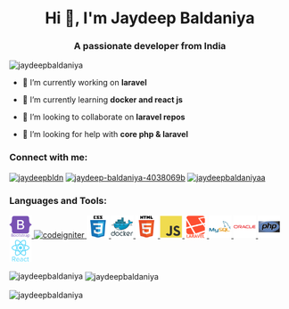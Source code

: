 <h1 align="center">Hi 👋, I'm Jaydeep Baldaniya</h1>
<h3 align="center">A passionate developer from India</h3>

<p align="left"> <img src="https://komarev.com/ghpvc/?username=jaydeepbaldaniya&label=Profile%20views&color=0e75b6&style=flat" alt="jaydeepbaldaniya" /> </p>

- 🔭 I’m currently working on **laravel**

- 🌱 I’m currently learning **docker and react js**

- 👯 I’m looking to collaborate on **laravel repos**

- 🤝 I’m looking for help with **core php & laravel**

<h3 align="left">Connect with me:</h3>
<p align="left">
<a href="https://twitter.com/jaydeepbldn" target="blank"><img align="center" src="https://raw.githubusercontent.com/rahuldkjain/github-profile-readme-generator/master/src/images/icons/Social/twitter.svg" alt="jaydeepbldn" height="30" width="40" /></a>
<a href="https://linkedin.com/in/jaydeep-baldaniya-4038069b" target="blank"><img align="center" src="https://raw.githubusercontent.com/rahuldkjain/github-profile-readme-generator/master/src/images/icons/Social/linked-in-alt.svg" alt="jaydeep-baldaniya-4038069b" height="30" width="40" /></a>
<a href="https://instagram.com/jaydeepbaldaniyaa" target="blank"><img align="center" src="https://raw.githubusercontent.com/rahuldkjain/github-profile-readme-generator/master/src/images/icons/Social/instagram.svg" alt="jaydeepbaldaniyaa" height="30" width="40" /></a>
</p>

<h3 align="left">Languages and Tools:</h3>
<p align="left"> <a href="https://getbootstrap.com" target="_blank" rel="noreferrer"> <img src="https://raw.githubusercontent.com/devicons/devicon/master/icons/bootstrap/bootstrap-plain-wordmark.svg" alt="bootstrap" width="40" height="40"/> </a> <a href="https://codeigniter.com" target="_blank" rel="noreferrer"> <img src="https://cdn.worldvectorlogo.com/logos/codeigniter.svg" alt="codeigniter" width="40" height="40"/> </a> <a href="https://www.w3schools.com/css/" target="_blank" rel="noreferrer"> <img src="https://raw.githubusercontent.com/devicons/devicon/master/icons/css3/css3-original-wordmark.svg" alt="css3" width="40" height="40"/> </a> <a href="https://www.docker.com/" target="_blank" rel="noreferrer"> <img src="https://raw.githubusercontent.com/devicons/devicon/master/icons/docker/docker-original-wordmark.svg" alt="docker" width="40" height="40"/> </a> <a href="https://www.w3.org/html/" target="_blank" rel="noreferrer"> <img src="https://raw.githubusercontent.com/devicons/devicon/master/icons/html5/html5-original-wordmark.svg" alt="html5" width="40" height="40"/> </a> <a href="https://developer.mozilla.org/en-US/docs/Web/JavaScript" target="_blank" rel="noreferrer"> <img src="https://raw.githubusercontent.com/devicons/devicon/master/icons/javascript/javascript-original.svg" alt="javascript" width="40" height="40"/> </a> <a href="https://laravel.com/" target="_blank" rel="noreferrer"> <img src="https://raw.githubusercontent.com/devicons/devicon/master/icons/laravel/laravel-plain-wordmark.svg" alt="laravel" width="40" height="40"/> </a> <a href="https://www.mysql.com/" target="_blank" rel="noreferrer"> <img src="https://raw.githubusercontent.com/devicons/devicon/master/icons/mysql/mysql-original-wordmark.svg" alt="mysql" width="40" height="40"/> </a> <a href="https://www.oracle.com/" target="_blank" rel="noreferrer"> <img src="https://raw.githubusercontent.com/devicons/devicon/master/icons/oracle/oracle-original.svg" alt="oracle" width="40" height="40"/> </a> <a href="https://www.php.net" target="_blank" rel="noreferrer"> <img src="https://raw.githubusercontent.com/devicons/devicon/master/icons/php/php-original.svg" alt="php" width="40" height="40"/> </a> <a href="https://reactjs.org/" target="_blank" rel="noreferrer"> <img src="https://raw.githubusercontent.com/devicons/devicon/master/icons/react/react-original-wordmark.svg" alt="react" width="40" height="40"/> </a> </p>

<p><img align="left" src="https://github-readme-stats.vercel.app/api/top-langs?username=jaydeepbaldaniya&show_icons=true&locale=en&layout=compact" alt="jaydeepbaldaniya" /></p>

<p>&nbsp;<img align="center" src="https://github-readme-stats.vercel.app/api?username=jaydeepbaldaniya&show_icons=true&locale=en" alt="jaydeepbaldaniya" /></p>

<p><img align="center" src="https://github-readme-streak-stats.herokuapp.com/?user=jaydeepbaldaniya&" alt="jaydeepbaldaniya" /></p>
